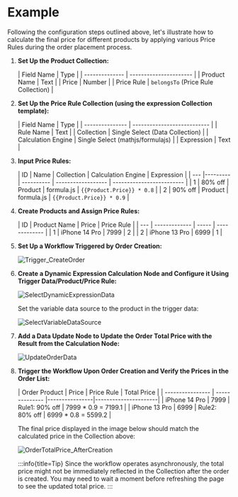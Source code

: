 # Example

Following the configuration steps outlined above, let's illustrate how to calculate the final price for different products by applying various Price Rules during the order placement process.

1. **Set Up the Product Collection:**

   | Field Name     | Type                   |
       | -------------- | ---------------------- |
   | Product Name   | Text                   |
   | Price | Number                 |
   | Price Rule  | `belongsTo` (Price Rule Collection) |

2. **Set Up the Price Rule Collection (using the expression Collection template):**

   | Field Name      | Type                        |
       | --------------- | --------------------------- |
   | Rule Name       | Text                        |
   | Collection      | Single Select (Data Collection)   |
   | Calculation Engine | Single Select (mathjs/formulajs) |
   | Expression      | Text                        |

3. **Input Price Rules:**

   | ID  | Name    | Collection | Calculation Engine | Expression                |
       | --- |---------| ---------- | ------------------ | ------------------------- |
   | 1   | 80% off | Product    | formula.js         | `{{Product.Price}} * 0.8` |
   | 2   | 90% off | Product    | formula.js         | `{{Product.Price}} * 0.9` |

4. **Create Products and Assign Price Rules:**

   | ID  | Product Name  | Price | Price Rule |
       | --- | ------------- | ----- | ------------- |
   | 1   | iPhone 14 Pro | 7999  | 2             |
   | 2   | iPhone 13 Pro | 6999  | 1             |

5. **Set Up a Workflow Triggered by Order Creation:**

   ![Trigger_CreateOrder](https://static-docs.nocobase.com/f181f75b10007afd5de068f3458d2e04.png)

6. **Create a Dynamic Expression Calculation Node and Configure it Using Trigger Data/Product/Price Rule:**

   ![SelectDynamicExpressionData](https://static-docs.nocobase.com/21ccc63e604dd90b7d26c3c33c12d671.png)

   Set the variable data source to the product in the trigger data:

   ![SelectVariableDataSource](https://static-docs.nocobase.com/afbffe9661539d26e4b175ae8a4b28f7.png)

7. **Add a Data Update Node to Update the Order Total Price with the Result from the Calculation Node:**

   ![UpdateOrderData](https://static-docs.nocobase.com/5cc7ffb113c8d6a2fd3b1b34abe06dcc.png)

8. **Trigger the Workflow Upon Order Creation and Verify the Prices in the Order List:**

   | Order Product    | Price | Price Rule     | Total Price          |
       | ---------------- | -------------- |----------------|----------------------|
   | iPhone 14 Pro    | 7999           | Rule1: 90% off | 7999 \* 0.9 = 7199.1 |
   | iPhone 13 Pro    | 6999           | Rule2: 80% off | 6999 \* 0.8 = 5599.2 |

   The final price displayed in the image below should match the calculated price in the Collection above:

   ![OrderTotalPrice_AfterCreation](https://static-docs.nocobase.com/a5610aca292e79c4841c97457bd3cc7c.png)

   :::info{title=Tip}
   Since the workflow operates asynchronously, the total price might not be immediately reflected in the Collection after the order is created. You may need to wait a moment before refreshing the page to see the updated total price.
   :::

